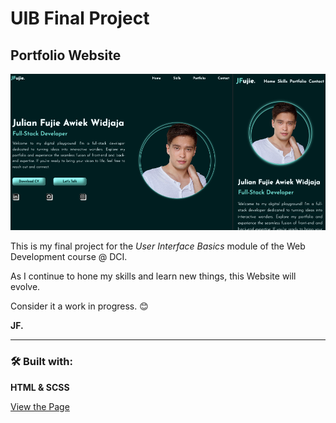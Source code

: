 # UIB Final Project

## Portfolio Website

![Portfolio Preview](./img/portfolio-preview-final.png)

This is my final project for the _User Interface Basics_ module of the Web Development course @ DCI.

As I continue to hone my skills and learn new things, this Website will evolve.

Consider it a work in progress. 😊

**JF.**

---

### 🛠️ Built with:

**HTML & SCSS**

[View the Page](https://JFujie.github.io/uib-final-project)
